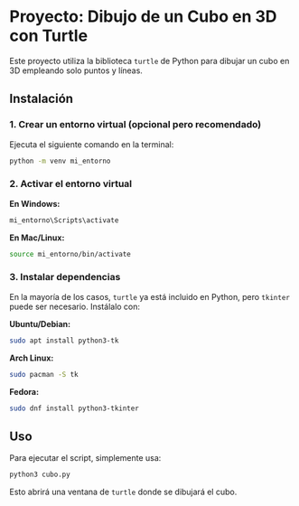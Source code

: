 # Proyecto: Dibujo de un Cubo en 3D con Turtle

Este proyecto utiliza la biblioteca `turtle` de Python para dibujar un cubo en 3D empleando solo puntos y líneas.

## Instalación

### 1. Crear un entorno virtual (opcional pero recomendado)

Ejecuta el siguiente comando en la terminal:

```sh
python -m venv mi_entorno
```

### 2. Activar el entorno virtual

**En Windows:**

```sh
mi_entorno\Scripts\activate
```

**En Mac/Linux:**

```sh
source mi_entorno/bin/activate
```

### 3. Instalar dependencias

En la mayoría de los casos, `turtle` ya está incluido en Python, pero `tkinter` puede ser necesario. Instálalo con:

**Ubuntu/Debian:**

```sh
sudo apt install python3-tk
```

**Arch Linux:**

```sh
sudo pacman -S tk
```

**Fedora:**

```sh
sudo dnf install python3-tkinter
```

## Uso

Para ejecutar el script, simplemente usa:

```sh
python3 cubo.py
```

Esto abrirá una ventana de `turtle` donde se dibujará el cubo.
